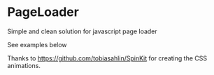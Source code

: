 # PageLoader
Simple and clean solution for javascript page loader

See examples below

Thanks to https://github.com/tobiasahlin/SpinKit for creating the CSS animations.